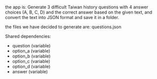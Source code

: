 the app is: Generate 3 difficult Taiwan history questions with 4 answer choices (A, B, C, D) and the correct answer based on the given text, and convert the text into JSON format and save it in a folder.

the files we have decided to generate are: questions.json

Shared dependencies:
- question (variable)
- option_a (variable)
- option_b (variable)
- option_c (variable)
- option_d (variable)
- answer (variable)